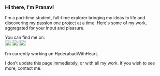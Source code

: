 ### Hi there, I'm Pranav!


I'm a part-time student, full-time explorer bringing my ideas to life and discovering my passion one project at a time. Here's some of my work, aggregated for your input and pleasure.


You can find me on:<br>
<a href="https://discordapp.com/users/350993092482039809"><img src="https://img.icons8.com/color/344/discord-logo.png" style="height:20px"></a>
<a href="https://instagram.com/pranavr_d"><img width="20" alt="Instagram logo 2022" src="https://upload.wikimedia.org/wikipedia/commons/thumb/9/95/Instagram_logo_2022.svg/512px-Instagram_logo_2022.svg.png"></a>
<a href="https://account.xbox.com/en-US/Profile?gamerTag=FieryBlizzard97"><img src="https://upload.wikimedia.org/wikipedia/commons/f/f9/Xbox_one_logo.svg" style="height: 20px;"></a>

<!--
**FloatRun/FloatRun** is a ✨ _special_ ✨ repository because its `README.md` (this file) appears on your GitHub profile.

Here are some ideas to get you started:

- 🔭 I’m currently working on ...
- 🌱 I’m currently learning ...
- 👯 I’m looking to collaborate on ...
- 🤔 I’m looking for help with ...
- 💬 Ask me about ...
- 📫 How to reach me: ...
- 😄 Pronouns: ...
- ⚡ Fun fact: ...
-->
I’m currently working on HyderabadWithHeart. 


I don't update this page immediately, or with all my work. If you wish to see more, contact me.
